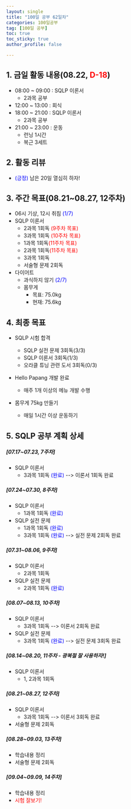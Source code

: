 ```yaml
---
layout: single
title: "100일 공부 62일차"
categories: 100일공부
tag: [100일 공부]
toc: true
toc_sticky: true
author_profile: false

---
```


## 1. 금일 활동 내용(08.22, <span style = "color:red">D-18</span>)

* 08:00 ~ 09:00 : SQLP 이론서
  * 2과목 공부
* 12:00 ~ 13:00 : 회식
* 18:00 ~ 21:00 : SQLP 이론서
  * 2과목 공부
* 21:00 ~ 23:00 : 운동
  * 런닝 1시간
  * 복근 3세트



## 2. 활동 리뷰

* <span style = "color:blue">(긍정)</span> 남은 20일 열심히 하자! 

  

##  3. 주간 목표(08.21~08.27, 12주차)

* 06시 기상, 12시 취침 <span style = "color:blue">(1/7)</span>
* SQLP 이론서
  * 2과목 1회독 <span style = "color:red">(9주차 목표)</span>
  * 3과목 1회독 <span style = "color:red">(10주차 목표)</span>
  * 1과목 1회독<span style = "color:red">(11주차 목표)</span>
  * 2과목 1회독<span style = "color:red">(11주차 목표)</span>
  * 3과목 1회독
  * 서술형 문제 2회독
* 다이어트
  * 과식하지 않기 <span style = "color:blue">(2/7)</span>
  * 몸무게
    * 목표: 75.0kg
    * 현재: 75.6kg



## 4. 최종 목표

* SQLP 시험 합격
  * SQLP 실전 문제 3회독(3/3)
  * SQLP 이론서 3회독(1/3)
  * 오라클 튜닝 관련 도서 3회독(0/3)
* Hello Papang 개발 완료
  * 매주 1개 이상의 메뉴 개발 수행

* 몸무게 75kg 만들기
  * 매일 1시간 이상 운동하기



## 5. SQLP 공부 계획 상세

##### [07.17~07.23, 7주차]

* SQLP 이론서 
  * 3과목 1회독 <span style = "color:blue">(완료)</span> --> 이론서 1회독 완료

##### [07.24~07.30, 8주차]

* SQLP 이론서
  * 1과목 1회독 <span style = "color:blue">(완료)</span>
* SQLP 실전 문제
  * 1과목 1회독 <span style = "color:blue">(완료)</span>
  * 3과목 1회독 <span style = "color:blue">(완료)</span>  --> 실전 문제 2회독 완료

##### [07.31~08.06, 9주차]

* SQLP 이론서 
  * 2과목 1회독
* SQLP 실전 문제
  * 2과목 1회독 <span style = "color:blue">(완료)</span>

##### [08.07~08.13, 10주차]

* SQLP 이론서 
  * 3과목 1회독 --> 이론서 2회독 완료
* SQLP 실전 문제
  * 3과목 1회독 <span style = "color:blue">(완료)</span> --> 실전 문제 3회독 완료

##### [08.14~08.20, 11주차 - 광복절 잘 사용하자!]

* SQLP 이론서 
  * 1, 2과목 1회독

##### [08.21~08.27, 12주차]

* SQLP 이론서 
  * 3과목 1회독 --> 이론서 3회독 완료
* 서술형 문제 2회독

##### [08.28~09.03, 13주차]

* 학습내용 정리
* 서술형 문제 2회독

##### [09.04~09.09, 14주차]

* 학습내용 정리
* <span style = "color:red">시험 잘보기!</span>
